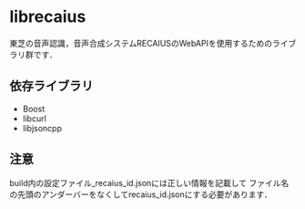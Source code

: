 # librecaius
東芝の音声認識，音声合成システムRECAIUSのWebAPIを使用するためのライブラリ群です．
## 依存ライブラリ
* Boost
* libcurl
* libjsoncpp

## 注意
build内の設定ファイル_recaius_id.jsonには正しい情報を記載して
ファイル名の先頭のアンダーバーをなくしてrecaius_id.jsonにする必要があります．
